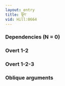 ```yaml
---
layout: entry
title: སྙོབ་
vid: Hill:0664
---
```

### Dependencies (N = 0)


### Overt 1-2


### Overt 1-2-3


### Oblique arguments
